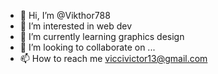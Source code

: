 - 👋 Hi, I’m @Vikthor788
- 👀 I’m interested in web dev
- 🌱 I’m currently learning graphics design 
- 💞️ I’m looking to collaborate on ...
- 📫 How to reach me viccivictor13@gmail.com 

<!---
Vikthor788/Vikthor788 is a ✨ special ✨ repository because its `README.md` (this file) appears on your GitHub profile.
You can click the Preview link to take a look at your changes.
--->
